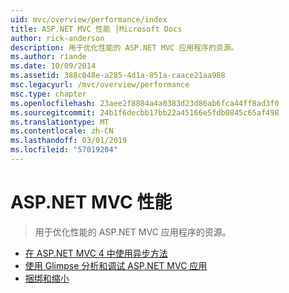 ```yaml
---
uid: mvc/overview/performance/index
title: ASP.NET MVC 性能 |Microsoft Docs
author: rick-anderson
description: 用于优化性能的 ASP.NET MVC 应用程序的资源。
ms.author: riande
ms.date: 10/09/2014
ms.assetid: 388c048e-a285-4d1a-851a-caace21aa988
msc.legacyurl: /mvc/overview/performance
msc.type: chapter
ms.openlocfilehash: 23aee2f8884a4a0383d23d86ab6fca44ff8ad3f0
ms.sourcegitcommit: 24b1f6decbb17bb22a45166e5fdb0845c65af498
ms.translationtype: MT
ms.contentlocale: zh-CN
ms.lasthandoff: 03/01/2019
ms.locfileid: "57019204"
---
```

<a name="aspnet-mvc-performance"></a>ASP.NET MVC 性能
====================
> 用于优化性能的 ASP.NET MVC 应用程序的资源。


- [在 ASP.NET MVC 4 中使用异步方法](using-asynchronous-methods-in-aspnet-mvc-4.md)
- [使用 Glimpse 分析和调试 ASP.NET MVC 应用](profile-and-debug-your-aspnet-mvc-app-with-glimpse.md)
- [捆绑和缩小](bundling-and-minification.md)
